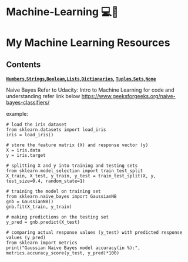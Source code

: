# Machine-Learning 💻🚀
My Machine Learning Resources
===============================

Contents
--------
**[`Numbers`](#numbers)__,__[`Strings`](#strings)__,__[`Boolean`](#boolean)__,__[`Lists`](#lists)__,__[`Dictionaries`](#dictionaries)__,__ [`Tuples`](#tuples)__,__[`Sets`](#sets)__,__[`None`](#none)**  

Naive Bayes
Refer to Udacity: Intro to Machine Learning
for code and understanding refer link below
https://www.geeksforgeeks.org/naive-bayes-classifiers/

example:
```
# load the iris dataset 
from sklearn.datasets import load_iris 
iris = load_iris() 
  
# store the feature matrix (X) and response vector (y) 
X = iris.data 
y = iris.target 
  
# splitting X and y into training and testing sets 
from sklearn.model_selection import train_test_split 
X_train, X_test, y_train, y_test = train_test_split(X, y, test_size=0.4, random_state=1) 
  
# training the model on training set 
from sklearn.naive_bayes import GaussianNB 
gnb = GaussianNB() 
gnb.fit(X_train, y_train) 
  
# making predictions on the testing set 
y_pred = gnb.predict(X_test) 
  
# comparing actual response values (y_test) with predicted response values (y_pred) 
from sklearn import metrics 
print("Gaussian Naive Bayes model accuracy(in %):", metrics.accuracy_score(y_test, y_pred)*100)
```
